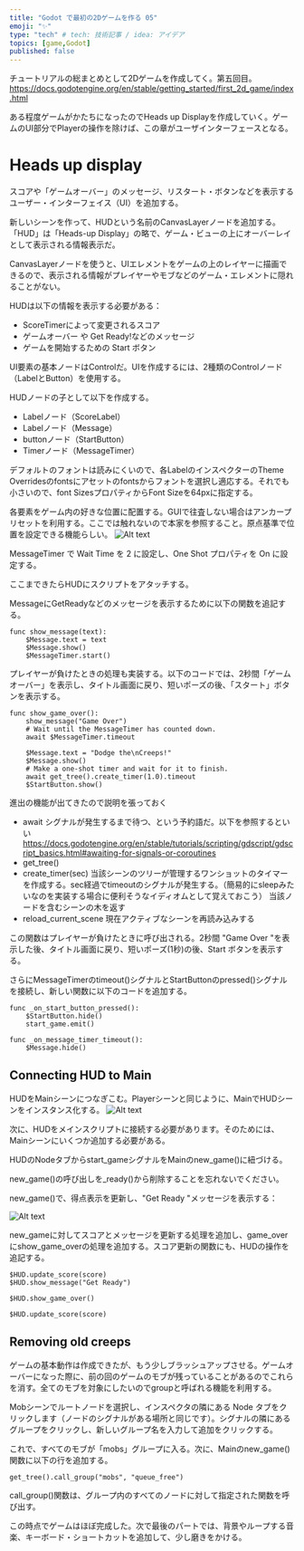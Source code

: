 ```yaml
---
title: "Godot で最初の2Dゲームを作る 05"
emoji: "✨"
type: "tech" # tech: 技術記事 / idea: アイデア
topics: [game,Godot]
published: false
---
```

チュートリアルの総まとめとして2Dゲームを作成してく。第五回目。
https://docs.godotengine.org/en/stable/getting_started/first_2d_game/index.html

ある程度ゲームがかたちになったのでHeads up Displayを作成していく。ゲームのUI部分でPlayerの操作を除けば、この章がユーザインターフェースとなる。

# Heads up display 

スコアや「ゲームオーバー」のメッセージ、リスタート・ボタンなどを表示するユーザー・インターフェイス（UI）を追加する。

新しいシーンを作って、HUDという名前のCanvasLayerノードを追加する。「HUD」は「Heads-up Display」の略で、ゲーム・ビューの上にオーバーレイとして表示される情報表示だ。

CanvasLayerノードを使うと、UIエレメントをゲームの上のレイヤーに描画できるので、表示される情報がプレイヤーやモブなどのゲーム・エレメントに隠れることがない。

HUDは以下の情報を表示する必要がある：

- ScoreTimerによって変更されるスコア
- ゲームオーバー や Get Ready!などのメッセージ
- ゲームを開始するための Start ボタン

UI要素の基本ノードはControlだ。UIを作成するには、2種類のControlノード（LabelとButton）を使用する。

HUDノードの子として以下を作成する。
- Labelノード（ScoreLabel）
- Labelノード（Message）
- buttonノード（StartButton）
- Timerノード（MessageTimer）

デフォルトのフォントは読みにくいので、各LabelのインスペクターのTheme Overridesのfontsにアセットのfontsからフォントを選択し適応する。それでも小さいので、font SizesプロパティからFont Sizeを64pxに指定する。

各要素をゲーム内の好きな位置に配置する。GUIで往査しない場合はアンカープリセットを利用する。ここでは触れないので本家を参照すること。原点基準で位置を設定できる機能らしい。
![Alt text](/images/articles/godot-my-first-2dgame05/arrange.png)

MessageTimer で Wait Time を 2 に設定し、One Shot プロパティを On に設定する。

ここまできたらHUDにスクリプトをアタッチする。

MessageにGetReadyなどのメッセージを表示するために以下の関数を追記する。
```
func show_message(text):
	$Message.text = text
	$Message.show()
	$MessageTimer.start()
```

プレイヤーが負けたときの処理も実装する。以下のコードでは、2秒間「ゲームオーバー」を表示し、タイトル画面に戻り、短いポーズの後、「スタート」ボタンを表示する。

```
func show_game_over():
	show_message("Game Over")
	# Wait until the MessageTimer has counted down.
	await $MessageTimer.timeout

	$Message.text = "Dodge the\nCreeps!"
	$Message.show()
	# Make a one-shot timer and wait for it to finish.
	await get_tree().create_timer(1.0).timeout
	$StartButton.show()
```

進出の機能が出てきたので説明を張っておく
- await
シグナルが発生するまで待つ、という予約語だ。以下を参照するといい
https://docs.godotengine.org/en/stable/tutorials/scripting/gdscript/gdscript_basics.html#awaiting-for-signals-or-coroutines
- get_tree()
- create_timer(sec)
当該シーンのツリーが管理するワンショットのタイマーを作成する。sec経過でtimeoutのシグナルが発生する。（簡易的にsleepみたいなのを実装する場合に便利そうなイディオムとして覚えておこう）
当該ノードを含むシーンの木を返す
- reload_current_scene
現在アクティブなシーンを再読み込みする


この関数はプレイヤーが負けたときに呼び出される。2秒間 "Game Over "を表示した後、タイトル画面に戻り、短いポーズ(1秒)の後、Start ボタンを表示する。

さらにMessageTimerのtimeout()シグナルとStartButtonのpressed()シグナルを接続し、新しい関数に以下のコードを追加する。

```
func _on_start_button_pressed():
	$StartButton.hide()
	start_game.emit()

func _on_message_timer_timeout():
	$Message.hide()
```

## Connecting HUD to Main
HUDをMainシーンにつなぎこむ。Playerシーンと同じように、MainでHUDシーンをインスタンス化する。
![Alt text](/images/articles/godot-my-first-2dgame05/hud-main.png)

次に、HUDをメインスクリプトに接続する必要があります。そのためには、Mainシーンにいくつか追加する必要がある。

HUDのNodeタブからstart_gameシグナルをMainのnew_game()に紐づける。

new_game()の呼び出しを_ready()から削除することを忘れないでください。

new_game()で、得点表示を更新し、"Get Ready "メッセージを表示する：

![Alt text](/images/articles/godot-my-first-2dgame05/start_game_main.png)

new_gameに対してスコアとメッセージを更新する処理を追加し、game_overにshow_game_overの処理を追加する。スコア更新の関数にも、HUDの操作を追記する。

```new_game追加分
$HUD.update_score(score)
$HUD.show_message("Get Ready")
```

```game_over追加分
$HUD.show_game_over()
```

```_on_score_timer_timeout追加分
$HUD.update_score(score)
```

## Removing old creeps
ゲームの基本動作は作成できたが、もう少しブラッシュアップさせる。ゲームオーバーになった際に、前の回のゲームのモブが残っていることがあるのでこれらを消す。全てのモブを対象にしたいのでgroupと呼ばれる機能を利用する。

Mobシーンでルートノードを選択し、インスペクタの隣にある Node タブをクリックします（ノードのシグナルがある場所と同じです）。シグナルの隣にあるグループをクリックし、新しいグループ名を入力して追加をクリックする。

これで、すべてのモブが「mobs」グループに入る。次に、Mainのnew_game()関数に以下の行を追加する。

```
get_tree().call_group("mobs", "queue_free")
```

call_group()関数は、グループ内のすべてのノードに対して指定された関数を呼び出す。

この時点でゲームはほぼ完成した。次で最後のパートでは、背景やループする音楽、キーボード・ショートカットを追加して、少し磨きをかける。